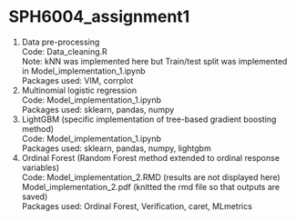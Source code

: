 # SPH6004_assignment1
1. Data pre-processing  
Code: Data_cleaning.R  
Note: kNN was implemented here but Train/test split was implemented in Model_implementation_1.ipynb  
Packages used: VIM, corrplot  
2. Multinomial logistic regression  
Code: Model_implementation_1.ipynb  
Packages used: sklearn, pandas, numpy  
3. LightGBM (specific implementation of tree-based gradient boosting method)  
Code: Model_implementation_1.ipynb  
Packages used: sklearn, pandas, numpy, lightgbm  
4. Ordinal Forest (Random Forest method extended to ordinal response variables)  
Code: Model_implementation_2.RMD (results are not displayed here)  
      Model_implementation_2.pdf (knitted the rmd file so that outputs are saved)  
Packages used: Ordinal Forest, Verification, caret, MLmetrics  
